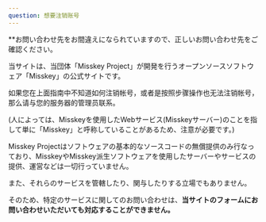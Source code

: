 ```yaml
---
question: 想要注销账号
---
```


\*\*お問い合わせ先をお間違えになられていますので、正しいお問い合わせ先をご確認ください。

当サイトは、当団体「Misskey Project」が開発を行うオープンソースソフトウェア「Misskey」の公式サイトです。

如果您在上面指南中不知道如何注销帐号，或者是按照步骤操作也无法注销帐号，那么请与您的服务器的管理员联系。

(人によっては、Misskeyを使用したWebサービス(Misskeyサーバー)のことを指して単に「Misskey」と呼称していることがあるため、注意が必要です。)

Misskey Projectはソフトウェアの基本的なソースコードの無償提供のみ行なっており、MisskeyやMisskey派生ソフトウェアを使用したサーバーやサービスの提供、運営などは一切行っていません。

また、それらのサービスを管轄したり、関与したりする立場でもありません。

そのため、特定のサービスに関してのお問い合わせは、**当サイトのフォームにお問い合わせいただいても対応することができません。**
